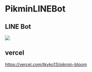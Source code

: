 # PikminLINEBot

## LINE Bot

![](https://qr-official.line.me/sid/L/849xgxoq.png)

## vercel

https://vercel.com/tkyko13/pikmin-bloom
